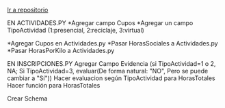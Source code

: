 [Ir a repositorio](https://github.com/Esen-Q1-2022-Prog-Interfaz/grupo03-proyecto-final)

EN ACTIVIDADES.PY
*Agregar campo Cupos
*Agregar un campo TipoActividad (1:presencial, 2:reciclaje, 3:virtual)

*Agregar Cupos en Actividades.py
*Pasar HorasSociales a Actividades.py
*Pasar HorasPorKilo a Actividades.py


EN INSCRIPCIONES.PY
Agregar Campo Evidencia (si TipoActividad=1 o 2, NA; Si TipoActividad=3, evaluar(De forma natural: "NO", Pero se puede cambiar a "Sí"))
Hacer evaluacion según TipoActividad para HorasTotales
    Hacer función para HorasTotales

Crear Schema


